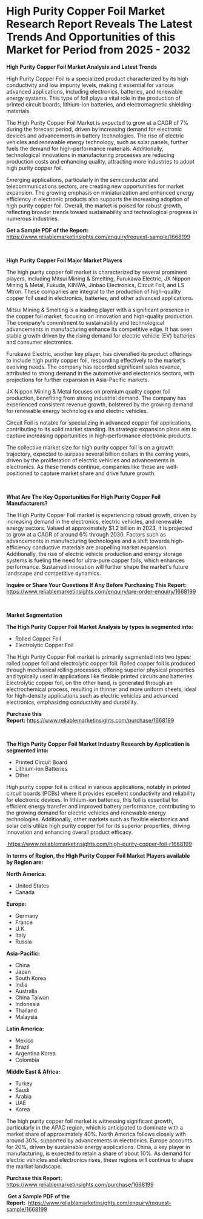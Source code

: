 <p><h1>High Purity Copper Foil Market Research Report Reveals The Latest Trends And Opportunities of this Market for Period from 2025 - 2032</h1></p><p><strong>High Purity Copper Foil Market Analysis and Latest Trends</strong></p>
<p><p>High Purity Copper Foil is a specialized product characterized by its high conductivity and low impurity levels, making it essential for various advanced applications, including electronics, batteries, and renewable energy systems. This type of foil plays a vital role in the production of printed circuit boards, lithium-ion batteries, and electromagnetic shielding materials.</p><p>The High Purity Copper Foil Market is expected to grow at a CAGR of 7% during the forecast period, driven by increasing demand for electronic devices and advancements in battery technologies. The rise of electric vehicles and renewable energy technology, such as solar panels, further fuels the demand for high-performance materials. Additionally, technological innovations in manufacturing processes are reducing production costs and enhancing quality, attracting more industries to adopt high purity copper foil. </p><p>Emerging applications, particularly in the semiconductor and telecommunications sectors, are creating new opportunities for market expansion. The growing emphasis on miniaturization and enhanced energy efficiency in electronic products also supports the increasing adoption of high purity copper foil. Overall, the market is poised for robust growth, reflecting broader trends toward sustainability and technological progress in numerous industries.</p></p>
<p><strong>Get a Sample PDF of the Report:&nbsp;</strong> <a href="https://www.reliablemarketinsights.com/enquiry/request-sample/1668199?utm_campaign=3084&utm_medium=2&utm_source=Github&utm_content=ia&utm_term=17042025&utm_id=high-purity-copper-foil">https://www.reliablemarketinsights.com/enquiry/request-sample/1668199</a></p>
<p>&nbsp;</p>
<p><strong>High Purity Copper Foil Major Market Players</strong></p>
<p><p>The high purity copper foil market is characterized by several prominent players, including Mitsui Mining & Smelting, Furukawa Electric, JX Nippon Mining & Metal, Fukuda, KINWA, Jinbao Electronics, Circuit Foil, and LS Mtron. These companies are integral to the production of high-quality copper foil used in electronics, batteries, and other advanced applications.</p><p>Mitsui Mining & Smelting is a leading player with a significant presence in the copper foil market, focusing on innovation and high-quality production. The company's commitment to sustainability and technological advancements in manufacturing enhance its competitive edge. It has seen stable growth driven by the rising demand for electric vehicle (EV) batteries and consumer electronics.</p><p>Furukawa Electric, another key player, has diversified its product offerings to include high purity copper foil, responding effectively to the market's evolving needs. The company has recorded significant sales revenue, attributed to strong demand in the automotive and electronics sectors, with projections for further expansion in Asia-Pacific markets.</p><p>JX Nippon Mining & Metal focuses on premium quality copper foil production, benefiting from strong industrial demand. The company has experienced consistent revenue growth, bolstered by the growing demand for renewable energy technologies and electric vehicles.</p><p>Circuit Foil is notable for specializing in advanced copper foil applications, contributing to its solid market standing. Its strategic expansion plans aim to capture increasing opportunities in high-performance electronic products.</p><p>The collective market size for high purity copper foil is on a growth trajectory, expected to surpass several billion dollars in the coming years, driven by the proliferation of electric vehicles and advancements in electronics. As these trends continue, companies like these are well-positioned to capture market share and drive future growth.</p></p>
<p>&nbsp;</p>
<p><strong>What Are The Key Opportunities For High Purity Copper Foil Manufacturers?</strong></p>
<p><p>The High Purity Copper Foil market is experiencing robust growth, driven by increasing demand in the electronics, electric vehicles, and renewable energy sectors. Valued at approximately $1.2 billion in 2023, it is projected to grow at a CAGR of around 6% through 2030. Factors such as advancements in manufacturing technologies and a shift towards high-efficiency conductive materials are propelling market expansion. Additionally, the rise of electric vehicle production and energy storage systems is fueling the need for ultra-pure copper foils, which enhances performance. Sustained innovation will further shape the market's future landscape and competitive dynamics.</p></p>
<p><strong>Inquire or Share Your Questions If Any Before Purchasing This Report:</strong> <a href="https://www.reliablemarketinsights.com/enquiry/pre-order-enquiry/1668199?utm_campaign=3084&utm_medium=2&utm_source=Github&utm_content=ia&utm_term=17042025&utm_id=high-purity-copper-foil">https://www.reliablemarketinsights.com/enquiry/pre-order-enquiry/1668199</a></p>
<p>&nbsp;</p>
<p><strong>Market Segmentation</strong></p>
<p><strong>The High Purity Copper Foil Market Analysis by types is segmented into:</strong></p>
<p><ul><li>Rolled Copper Foil</li><li>Electrolytic Copper Foil</li></ul></p>
<p><p>The High Purity Copper Foil market is primarily segmented into two types: rolled copper foil and electrolytic copper foil. Rolled copper foil is produced through mechanical rolling processes, offering superior physical properties and typically used in applications like flexible printed circuits and batteries. Electrolytic copper foil, on the other hand, is generated through an electrochemical process, resulting in thinner and more uniform sheets, ideal for high-density applications such as electric vehicles and advanced electronics, emphasizing conductivity and durability.</p></p>
<p><strong>Purchase this Report:&nbsp;</strong><a href="https://www.reliablemarketinsights.com/purchase/1668199?utm_campaign=3084&utm_medium=2&utm_source=Github&utm_content=ia&utm_term=17042025&utm_id=high-purity-copper-foil">https://www.reliablemarketinsights.com/purchase/1668199</a></p>
<p>&nbsp;</p>
<p><strong>The High Purity Copper Foil Market Industry Research by Application is segmented into:</strong></p>
<p><ul><li>Printed Circuit Board</li><li>Lithium-ion Batteries</li><li>Other</li></ul></p>
<p><p>High purity copper foil is critical in various applications, notably in printed circuit boards (PCBs) where it provides excellent conductivity and reliability for electronic devices. In lithium-ion batteries, this foil is essential for efficient energy transfer and improved battery performance, contributing to the growing demand for electric vehicles and renewable energy technologies. Additionally, other markets such as flexible electronics and solar cells utilize high purity copper foil for its superior properties, driving innovation and enhancing overall product efficacy.</p></p>
<p><a href="https://www.reliablemarketinsights.com/high-purity-copper-foil-r1668199?utm_campaign=3084&utm_medium=2&utm_source=Github&utm_content=ia&utm_term=17042025&utm_id=high-purity-copper-foil">&nbsp;https://www.reliablemarketinsights.com/high-purity-copper-foil-r1668199</a></p>
<p><strong>In terms of Region, the High Purity Copper Foil Market Players available by Region are:</strong></p>
<p>
    <p> <strong> North America: </strong>
        <ul>
            <li>United States</li>
            <li>Canada</li>
        </ul>
        </p> 
    <p> <strong> Europe: </strong>
        <ul>
            <li>Germany</li>
            <li>France</li>
            <li>U.K.</li>
            <li>Italy</li>
            <li>Russia</li>
        </ul>
        </p> 
    <p> <strong> Asia-Pacific: </strong>
        <ul>
            <li>China</li>
            <li>Japan</li>
            <li>South Korea</li>
            <li>India</li>
            <li>Australia</li>
            <li>China Taiwan</li>
            <li>Indonesia</li>
            <li>Thailand</li>
            <li>Malaysia</li>
        </ul>
        </p> 
    <p> <strong> Latin America: </strong>
        <ul>
            <li>Mexico</li>
            <li>Brazil</li>
            <li>Argentina Korea</li>
            <li>Colombia</li>
        </ul>
        </p> 
    <p> <strong> Middle East & Africa: </strong>
        <ul>
            <li>Turkey</li>
            <li>Saudi</li>
            <li>Arabia</li>
            <li>UAE</li>
            <li>Korea</li>
        </ul>
    </p>
    </p>
<p><p>The high purity copper foil market is witnessing significant growth, particularly in the APAC region, which is anticipated to dominate with a market share of approximately 40%. North America follows closely with around 30%, supported by advancements in electronics. Europe accounts for 20%, driven by sustainable energy applications. China, a key player in manufacturing, is expected to retain a share of about 10%. As demand for electric vehicles and electronics rises, these regions will continue to shape the market landscape.</p></p>
<p><strong>Purchase this Report: </strong><a href="https://www.reliablemarketinsights.com/purchase/1668199?utm_campaign=3084&utm_medium=2&utm_source=Github&utm_content=ia&utm_term=17042025&utm_id=high-purity-copper-foil">https://www.reliablemarketinsights.com/purchase/1668199</a></p>
<p>&nbsp;<strong>Get a Sample PDF of the Report:&nbsp;&nbsp;</strong><a href="https://www.reliablemarketinsights.com/enquiry/request-sample/1668199?utm_campaign=3084&utm_medium=2&utm_source=Github&utm_content=ia&utm_term=17042025&utm_id=high-purity-copper-foil">https://www.reliablemarketinsights.com/enquiry/request-sample/1668199</a></p>
<p><strong></strong></p>
<p><p></p><p></p><p></p></p>